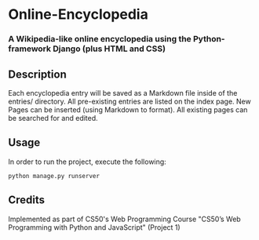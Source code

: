 # Online-Encyclopedia
### A Wikipedia-like online encyclopedia using the Python-framework Django (plus HTML and CSS)
## Description
Each encyclopedia entry will be saved as a Markdown file inside of the entries/ directory. All pre-existing entries are listed on the index page. 
New Pages can be inserted (using Markdown to format). All existing pages can be searched for and edited.
## Usage
In order to run the project, execute the following:
~~~
python manage.py runserver
~~~
## Credits
Implemented as part of CS50's Web Programming Course "CS50’s Web Programming with Python and JavaScript" (Project 1)
